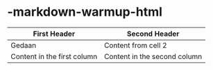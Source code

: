 # -markdown-warmup-html
First Header | Second Header
------------ | -------------
Gedaan | Content from cell 2
Content in the first column | Content in the second column
